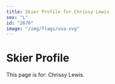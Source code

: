 ```yaml
---
title: Skier Profile for Chrissy Lewis
sex: "L"
id: "2676"
image: "/img/flags/usa.svg" 
---
```


# Skier Profile

This page is for: Chrissy Lewis.
    